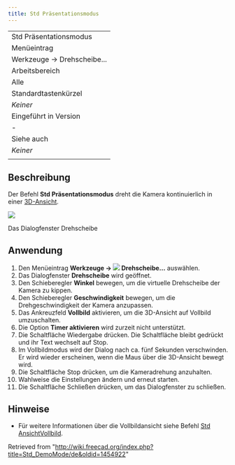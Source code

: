 ```yaml
---
title: Std Präsentationsmodus
---
```


|                            |
| -------------------------- |
| Std Präsentationsmodus     |
| Menüeintrag                |
| Werkzeuge → Drehscheibe... |
| Arbeitsbereich             |
| Alle                       |
| Standardtastenkürzel       |
| _Keiner_                   |
| Eingeführt in Version      |
| -                          |
| Siehe auch                 |
| _Keiner_                   |
|                            |

## Beschreibung

Der Befehl **Std Präsentationsmodus** dreht die Kamera kontinuierlich in einer [3D-Ansicht](/3D_view/de "3D view/de").

![](/images/Std_DemoMode_dialog.png)

Das Dialogfenster Drehscheibe

## Anwendung

1. Den Menüeintrag **Werkzeuge → ![](/images/Std_DemoMode.svg) Drehscheibe...** auswählen.
2. Das Dialogfenster **Drehscheibe** wird geöffnet.
3. Den Schieberegler **Winkel** bewegen, um die virtuelle Drehscheibe der Kamera zu kippen.
4. Den Schieberegler **Geschwindigkeit** bewegen, um die Drehgeschwindigkeit der Kamera anzupassen.
5. Das Ankreuzfeld **Vollbild** aktivieren, um die 3D-Ansicht auf Vollbild umzuschalten.
6. Die Option **Timer aktivieren** wird zurzeit nicht unterstützt.
7. Die Schaltfläche Wiedergabe drücken. Die Schaltfläche bleibt gedrückt und ihr Text wechselt auf Stop.
8. Im Vollbildmodus wird der Dialog nach ca. fünf Sekunden verschwinden. Er wird wieder erscheinen, wenn die Maus über die 3D-Ansicht bewegt wird.
9. Die Schaltfläche Stop drücken, um die Kameradrehung anzuhalten.
10. Wahlweise die Einstellungen ändern und erneut starten.
11. Die Schaltfläche Schließen drücken, um das Dialogfenster zu schließen.

## Hinweise

- Für weitere Informationen über die Vollbildansicht siehe Befehl [Std AnsichtVollbild](/Std_ViewFullscreen/de "Std ViewFullscreen/de").

Retrieved from "<http://wiki.freecad.org/index.php?title=Std_DemoMode/de&oldid=1454922>"
